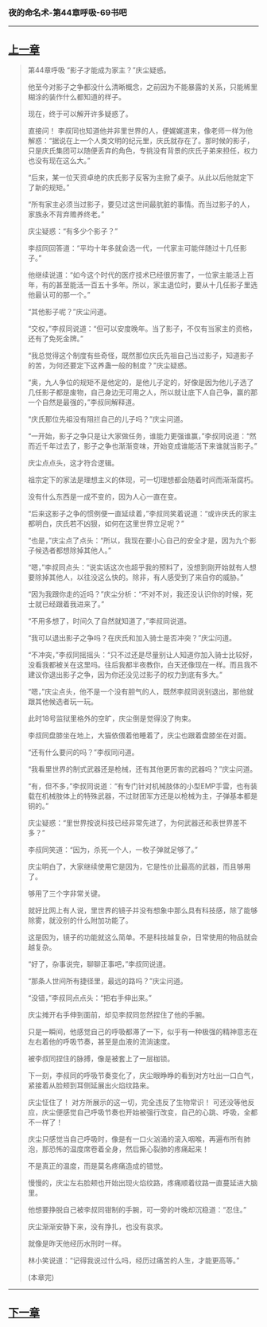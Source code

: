 ### 夜的命名术-第44章呼吸-69书吧

--------
[上一章](./46d38392a16a1f07996c8ef73537709b.md)
--------


>
>
>
>第44章呼吸
>“影子才能成为家主？”庆尘疑惑。
>
>他至今对影子之争都没什么清晰概念，之前因为不能暴露的关系，只能稀里糊涂的装作什么都知道的样子。
>
>现在，终于可以解开许多疑惑了。
>
>直接问！
>李叔同也知道他并非里世界的人，便娓娓道来，像老师一样为他解惑：“据说在上一个人类文明的纪元里，庆氏就存在了。那时候的影子，只是庆氏集团可以随便丢弃的角色，专挑没有背景的庆氏子弟来担任，权力也没有现在这么大。”
>
>“后来，某一位天资卓绝的庆氏影子反客为主掀了桌子。从此以后他就定下了新的规矩。”
>
>“所有家主必须当过影子，要见过这世间最肮脏的事情。而当过影子的人，家族永不背弃赡养终老。”
>
>庆尘疑惑：“有多少个影子？”
>
>李叔同回答道：“平均十年多就会选一代，一代家主可能伴随过十几任影子。”
>
>他继续说道：“如今这个时代的医疗技术已经很厉害了，一位家主能活上百年，有的甚至能活一百五十多年。所以，家主退位时，要从十几任影子里选他最认可的那一个。”
>
>“其他影子呢？”庆尘问道。
>
>“交权，”李叔同说道：“但可以安度晚年。当了影子，不仅有当家主的资格，还有了免死金牌。”
>
>“我总觉得这个制度有些奇怪，既然那位庆氏先祖自己当过影子，知道影子的苦，为何还要定下这养蛊一般的制度？”庆尘疑惑。
>
>“奥，九人争位的规矩不是他定的，是他儿子定的，好像是因为他儿子选了几任影子都是废物，自己身边无可用之人，所以就让底下人自己争，赢的那一个自然是最强的，”李叔同解释道。
>
>“庆氏那位先祖没有阻拦自己的儿子吗？”庆尘问道。
>
>“一开始，影子之争只是让大家做任务，谁能力更强谁赢，”李叔同说道：“然而近千年过去了，影子之争也渐渐变味，开始变成谁能活下来谁就当影子。”
>
>庆尘点点头，这才符合逻辑。
>
>祖宗定下的家法是理想主义的体现，可一切理想都会随着时间而渐渐腐朽。
>
>没有什么东西是一成不变的，因为人心一直在变。
>
>“后来这影子之争的惯例便一直延续着，”李叔同笑着说道：“或许庆氏的家主都明白，庆氏若不凶狠，如何在这里世界立足呢？”
>
>“也是，”庆尘点了点头：“所以，我现在要小心自己的安全才是，因为九个影子候选者都想除掉其他人。”
>
>“嗯，”李叔同点头：“说实话这次也超乎我的预料了，没想到刚开始就有人想要除掉其他人，以往没这么快的。除非，有人感受到了来自你的威胁。”
>
>“因为我跟你走的近吗？”庆尘分析：“不对不对，我还没认识你的时候，死士就已经跟着我进来了。”
>
>“不用多想了，时间久了自然就知道了，”李叔同说道。
>
>“我可以退出影子之争吗？在庆氏和加入骑士是否冲突？”庆尘问道。
>
>“不冲突，”李叔同摇摇头：“只不过还是尽量别让人知道你加入骑士比较好，没看我都被关在这里吗。往后我都半夜教你，白天还像现在一样。而且我不建议你退出影子之争，因为你还没见过影子的权力到底有多大。”
>
>“嗯，”庆尘点头，他不是一个没有胆气的人，既然李叔同说别退出，那他就跟其他候选者玩一玩。
>
>此时18号监狱里格外的空旷，庆尘倒是觉得没了拘束。
>
>李叔同盘膝坐在地上，大猫依偎着他睡着了，庆尘也跟着盘膝坐在对面。
>
>“还有什么要问的吗？”李叔同问道。
>
>“我看里世界的制式武器还是枪械，还有其他更厉害的武器吗？”庆尘问道。
>
>“有，但不多，”李叔同说道：“有专门针对机械肢体的小型EMP手雷，也有装载在机械肢体上的特殊武器，不过财团军方还是以枪械为主，子弹基本都是铜的。”
>
>庆尘疑惑：“里世界按说科技已经非常先进了，为何武器还和表世界差不多？”
>
>李叔同笑道：“因为，杀死一个人，一枚子弹就足够了。”
>
>庆尘明白了，大家继续使用它是因为，它是性价比最高的武器，而且够用了。
>
>够用了三个字非常关键。
>
>就好比网上有人说，里世界的镜子并没有想象中那么具有科技感，除了能够除雾，就没别的什么附加功能了。
>
>这是因为，镜子的功能就这么简单。不是科技越复杂，日常使用的物品就会越复杂。
>
>“好了，杂事说完，聊聊正事吧，”李叔同说道。
>
>“那条人世间所有捷径里，最远的路吗？”庆尘问道。
>
>“没错，”李叔同点点头：“把右手伸出来。”
>
>庆尘摊开右手伸到面前，却见李叔同忽然捏住了他的手腕。
>
>只是一瞬间，他感觉自己的呼吸都滞了一下，似乎有一种极强的精神意志在左右着他的呼吸节奏，甚至是血液的流淌速度。
>
>被李叔同捏住的脉搏，像是被套上了一层枷锁。
>
>下一刻，李叔同的呼吸节奏变化了，庆尘眼睁睁的看到对方吐出一口白气，紧接着从脸颊到耳侧延展出火焰纹路来。
>
>庆尘怔住了！
>对方所展示的这一切，完全违反了生物常识！
>可还没等他反应，庆尘便感觉自己呼吸节奏也开始被强行改变，自己的心跳、呼吸，全都不一样了！
>
>庆尘只感觉当自己呼吸时，像是有一口火汹涌的滚入咽喉，再遍布所有肺泡，那恐怖的温度席卷着全身，然后撕心裂肺的疼痛起来！
>
>不是真正的温度，而是莫名疼痛造成的错觉。
>
>慢慢的，庆尘左右脸颊也开始出现火焰纹路，疼痛顺着纹路一直蔓延进大脑里。
>
>他想要挣脱自己被李叔同钳制的手腕，可一旁的叶晚却沉稳道：“忍住。”
>
>庆尘渐渐安静下来，没有挣扎，也没有哀求。
>
>就像是昨天他经历水刑时一样。
>
>林小笑说道：“记得我说过什么吗，经历过痛苦的人生，才能更高等。”
>
>(本章完)
>
>

--------
[下一章](./8bf9365e60f1144e6448dab2620f1fe4.md)
--------

